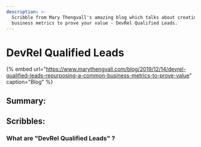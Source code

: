 ```yaml
---
description: >-
  Scribble from Mary Thengvall's amazing blog which talks about creating a
  business metrics to prove your value - DevRel Qualified Leads.
---
```


# DevRel Qualified Leads

{% embed url="https://www.marythengvall.com/blog/2019/12/14/devrel-qualified-leads-repurposing-a-common-business-metrics-to-prove-value" caption="Blog" %}

## Summary:

## Scribbles:

### What are "DevRel Qualified Leads" ?







